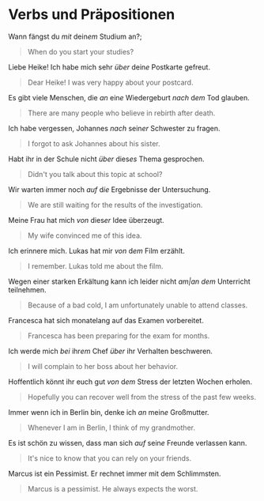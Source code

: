 # Verbs und Präpositionen

Wann fängst du *mit* dein*em* Studium an?;

  > When do you start your studies?

Liebe Heike! Ich habe mich sehr *über* dein*e* Postkarte gefreut.

  > Dear Heike! I was very happy about your postcard.

Es gibt viele Menschen, die *an* ein*e* Wiedergeburt *nach* d*em* Tod glauben.

  > There are many people who believe in rebirth after death.

Ich habe vergessen, Johannes *nach* sein*er* Schwester zu fragen.

  > I forgot to ask Johannes about his sister.

Habt ihr in der Schule nicht *über* dies*es* Thema gesprochen.

  >  Didn't you talk about this topic at school?

Wir warten immer noch *auf* d*ie* Ergebnisse der Untersuchung.

  > We are still waiting for the results of the investigation.

Meine Frau hat mich *von* dies*er* Idee überzeugt.

  > My wife convinced me of this idea.

Ich erinnere mich. Lukas hat mir *von* d*em* Film erzählt.

  > I remember. Lukas told me about the film.

Wegen einer starken Erkältung kann ich leider nicht *am|an dem* Unterricht teilnehmen.

  > Because of a bad cold, I am unfortunately unable to attend classes.

Francesca hat sich monatelang auf das Examen vorbereitet.

  > Francesca has been preparing for the exam for months.

Ich werde mich *bei* ihr*em* Chef *über* ihr Verhalten beschweren.

  > I will complain to her boss about her behavior.

Hoffentlich könnt ihr euch gut *von* d*em* Stress der letzten Wochen erholen.

  > Hopefully you can recover well from the stress of the past few weeks.

Immer wenn ich in Berlin bin, denke ich *an* mein*e* Großmutter.

  > Whenever I am in Berlin, I think of my grandmother.

Es ist schön zu wissen, dass man sich *auf* sein*e* Freunde verlassen kann.

  > It's nice to know that you can rely on your friends.

Marcus ist ein Pessimist. Er rechnet immer mit dem Schlimmsten.

  > Marcus is a pessimist. He always expects the worst.
